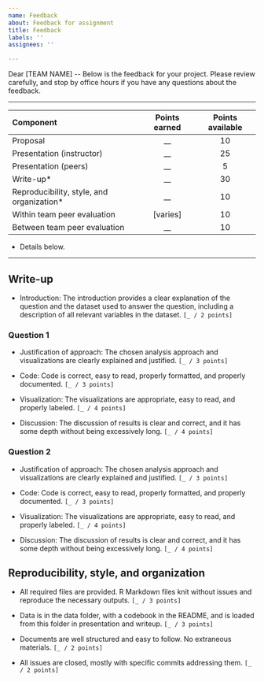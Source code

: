 ```yaml
---
name: Feedback
about: Feedback for assignment
title: Feedback
labels: ''
assignees: ''

---
```


Dear [TEAM NAME] -- Below is the feedback for your project. Please review carefully, and stop by office hours if you have any questions about the feedback.

---

| Component                                 | Points earned | Points available  |
|:------------------------------------------|:-------------:|:-----------------:|
| Proposal                                  |  __           | 10                |
| Presentation (instructor)                 |  __           | 25                |
| Presentation (peers)                      |  __           | 5                 |
| Write-up*                                 |  __           | 30                |
| Reproducibility, style, and organization* |  __           | 10                |
| Within team peer evaluation               | [varies]      | 10                |
| Between team peer evaluation              |  __           | 10                |

* Details below.

---

## Write-up

- Introduction: The introduction provides a clear explanation of the question and the dataset used to answer the question, including a description of all relevant variables in the dataset. `[_ / 2 points]`

### Question 1

- Justification of approach: The chosen analysis approach and visualizations are clearly explained and justified. `[_ / 3 points]`

- Code: Code is correct, easy to read, properly formatted, and properly documented. `[_ / 3 points]`

- Visualization: The visualizations are appropriate, easy to read, and properly labeled. `[_ / 4 points]`

- Discussion: The discussion of results is clear and correct, and it has some depth without being excessively long. `[_ / 4 points]`

### Question 2

- Justification of approach: The chosen analysis approach and visualizations are clearly explained and justified. `[_ / 3 points]`

- Code: Code is correct, easy to read, properly formatted, and properly documented. `[_ / 3 points]`

- Visualization: The visualizations are appropriate, easy to read, and properly labeled. `[_ / 4 points]`

- Discussion: The discussion of results is clear and correct, and it has some depth without being excessively long. `[_ / 4 points]`

## Reproducibility, style, and organization

- All required files are provided. R Markdown files knit without issues and reproduce the necessary outputs. `[_ / 3 points]`

- Data is in the data folder, with a codebook in the README, and is loaded from this folder in presentation and writeup. `[_ / 3 points]`

- Documents are well structured and easy to follow. No extraneous materials. `[_ / 2 points]`

- All issues are closed, mostly with specific commits addressing them. `[_ / 2 points]`